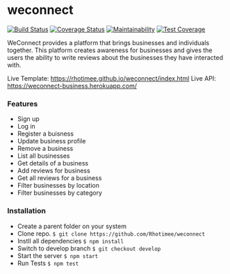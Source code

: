 # weconnect
[![Build Status](https://travis-ci.org/Rhotimee/weconnect.svg?branch=develop)](https://travis-ci.org/Rhotimee/weconnect) [![Coverage Status](https://coveralls.io/repos/github/Rhotimee/weconnect/badge.svg)](https://coveralls.io/github/Rhotimee/weconnect) [![Maintainability](https://api.codeclimate.com/v1/badges/876431ea563b9f8a8972/maintainability)](https://codeclimate.com/github/Rhotimee/weconnect/maintainability) [![Test Coverage](https://api.codeclimate.com/v1/badges/876431ea563b9f8a8972/test_coverage)](https://codeclimate.com/github/Rhotimee/weconnect/test_coverage)

WeConnect provides a platform that brings businesses and individuals together. This platform creates awareness for businesses and gives the users the ability to write reviews about the businesses they have interacted with.

Live Template: https://rhotimee.github.io/weconnect/index.html
Live API: https://weconnect-business.herokuapp.com/

### Features
- Sign up
- Log in
- Register a buisness
- Update business profile
- Remove a business
- List all businesses
- Get details of a business
- Add reviews for business
- Get all reviews for a business
- Filter businesses by location
- Filter businesses by category

### Installation
- Create a parent folder on your system
- Clone repo. `$ git clone https://github.com/Rhotimee/weconnect`
- Instll all dependencies
`$ npm install`
- Switch to develop branch
`$ git checkout develop`
- Start the server
`$ npm start`
- Run Tests
`$ npm test`
